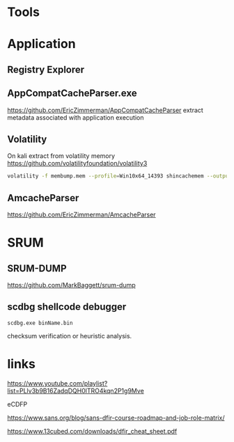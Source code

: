 # Tools


# Application

## Registry Explorer

## AppCompatCacheParser.exe
https://github.com/EricZimmerman/AppCompatCacheParser
extract metadata associated with application execution

## Volatility 
On kali extract from volatility memory 
https://github.com/volatilityfoundation/volatility3
```bash
volatility -f membump.mem --profile=Win10x64_14393 shincachemem --output=csv --output-file=./shimcache.csv
```

## AmcacheParser
https://github.com/EricZimmerman/AmcacheParser


# SRUM
## SRUM-DUMP
https://github.com/MarkBaggett/srum-dump






## scdbg shellcode debugger
```
scdbg.exe binName.bin
```


checksum verification or heuristic analysis.







# links
https://www.youtube.com/playlist?list=PLlv3b9B16ZadqDQH0lTRO4kqn2P1g9Mve

eCDFP

https://www.sans.org/blog/sans-dfir-course-roadmap-and-job-role-matrix/

https://www.13cubed.com/downloads/dfir_cheat_sheet.pdf










